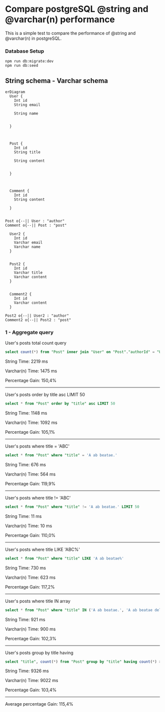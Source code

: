 
# Compare postgreSQL @string and @varchar(n) performance

This is a simple test to compare the performance of @string and @varchar(n) in postgreSQL.

### Database Setup

```
npm run db:migrate:dev
npm run db:seed 
```

## String schema - Varchar schema



```mermaid
erDiagram
  User {
    Int id
    String email
    
    String name
    
      
  }
  


  Post {
    Int id
    String title
    
    String content
    
      
  }
  


  Comment {
    Int id
    String content
      
  }
  

Post o{--|| User : "author"
Comment o{--|| Post : "post"

  User2 {
    Int id
    Varchar email
    Varchar name  
  }


  Post2 {
    Int id
    Varchar title
    Varchar content  
  }


  Comment2 {
    Int id
    Varchar content  
  }

Post2 o{--|| User2 : "author"
Comment2 o{--|| Post2 : "post"
```

### 1 - Aggregate query

User's posts total count query
```sql
select count(*) from "Post" inner join "User" on "Post"."authorId" = "User".id
```
String Time: 2219 ms

Varchar(n) Time: 1475 ms

Percentage Gain: 150,4%


---
User's posts order by title asc LIMIT 50
```sql
select * from "Post" order by "title" asc LIMIT 50
```
String Time: 1148 ms

Varchar(n) Time: 1092 ms

Percentage Gain: 105,1%


---
User's posts where title = 'ABC'
```sql
select * from "Post" where "title" = 'A ab beatae.'
```
String Time: 676 ms

Varchar(n) Time: 564 ms

Percentage Gain: 119,9%


---
User's posts where title != 'ABC'
```sql
select * from "Post" where "title" != 'A ab beatae.' LIMIT 50
```
String Time: 11 ms

Varchar(n) Time: 10 ms

Percentage Gain: 110,0%


---
User's posts where title LIKE 'ABC%'
```sql
select * from "Post" where "title" LIKE 'A ab beatae%'
```
String Time: 730 ms

Varchar(n) Time: 623 ms

Percentage Gain: 117,2%


---
User's posts where title IN array
```sql
select * from "Post" where "title" IN ('A ab beatae.', 'A ab beatae delectus.', 'Culpa debitis ut.', 'Molestias ipsum vero.')
```
String Time: 921 ms

Varchar(n) Time: 900 ms

Percentage Gain: 102,3%


---
User's posts group by title having
```sql
select "title", count(*) from "Post" group by "title" having count(*) > 2
```
String Time: 9326 ms

Varchar(n) Time: 9022 ms

Percentage Gain: 103,4%

---

Average percentage Gain: 115,4%